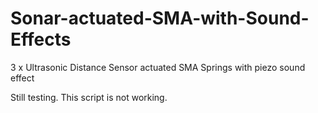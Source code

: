# Sonar-actuated-SMA-with-Sound-Effects
3 x Ultrasonic Distance Sensor actuated SMA Springs with piezo sound effect


Still testing. This script is not working.
